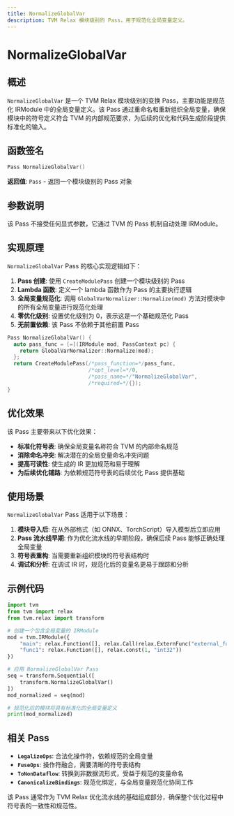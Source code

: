 ```yaml
---
title: NormalizeGlobalVar
description: TVM Relax 模块级别的 Pass，用于规范化全局变量定义。
---
```


# NormalizeGlobalVar

## 概述

`NormalizeGlobalVar` 是一个 TVM Relax 模块级别的变换 Pass，主要功能是规范化 IRModule 中的全局变量定义。该 Pass 通过重命名和重新组织全局变量，确保模块中的符号定义符合 TVM 的内部规范要求，为后续的优化和代码生成阶段提供标准化的输入。

## 函数签名

```cpp
Pass NormalizeGlobalVar()
```

**返回值**: `Pass` - 返回一个模块级别的 Pass 对象

## 参数说明

该 Pass 不接受任何显式参数，它通过 TVM 的 Pass 机制自动处理 IRModule。

## 实现原理

`NormalizeGlobalVar` Pass 的核心实现逻辑如下：

1. **Pass 创建**: 使用 `CreateModulePass` 创建一个模块级别的 Pass
2. **Lambda 函数**: 定义一个 lambda 函数作为 Pass 的主要执行逻辑
3. **全局变量规范化**: 调用 `GlobalVarNormalizer::Normalize(mod)` 方法对模块中的所有全局变量进行规范化处理
4. **零优化级别**: 设置优化级别为 0，表示这是一个基础规范化 Pass
5. **无前置依赖**: 该 Pass 不依赖于其他前置 Pass

```cpp
Pass NormalizeGlobalVar() {
  auto pass_func = [=](IRModule mod, PassContext pc) {
    return GlobalVarNormalizer::Normalize(mod);
  };
  return CreateModulePass(/*pass_function=*/pass_func,
                          /*opt_level=*/0,
                          /*pass_name=*/"NormalizeGlobalVar",
                          /*required=*/{});
}
```

## 优化效果

该 Pass 主要带来以下优化效果：

- **标准化符号表**: 确保全局变量名称符合 TVM 的内部命名规范
- **消除命名冲突**: 解决潜在的全局变量命名冲突问题
- **提高可读性**: 使生成的 IR 更加规范和易于理解
- **为后续优化铺路**: 为依赖规范符号表的后续优化 Pass 提供基础

## 使用场景

`NormalizeGlobalVar` Pass 适用于以下场景：

1. **模块导入后**: 在从外部格式（如 ONNX、TorchScript）导入模型后立即应用
2. **Pass 流水线早期**: 作为优化流水线的早期阶段，确保后续 Pass 能够正确处理全局变量
3. **符号表重构**: 当需要重新组织模块的符号表结构时
4. **调试和分析**: 在调试 IR 时，规范化后的变量名更易于跟踪和分析

## 示例代码

```python
import tvm
from tvm import relax
from tvm.relax import transform

# 创建一个包含全局变量的 IRModule
mod = tvm.IRModule({
    "main": relax.Function([], relax.Call(relax.ExternFunc("external_func"), [])),
    "func1": relax.Function([], relax.const(1, "int32"))
})

# 应用 NormalizeGlobalVar Pass
seq = transform.Sequential([
    transform.NormalizeGlobalVar()
])
mod_normalized = seq(mod)

# 规范化后的模块将具有标准化的全局变量定义
print(mod_normalized)
```

## 相关 Pass

- **`LegalizeOps`**: 合法化操作符，依赖规范的全局变量
- **`FuseOps`**: 操作符融合，需要清晰的符号表结构
- **`ToNonDataflow`**: 转换到非数据流形式，受益于规范的变量命名
- **`CanonicalizeBindings`**: 规范化绑定，与全局变量规范化协同工作

该 Pass 通常作为 TVM Relax 优化流水线的基础组成部分，确保整个优化过程中符号表的一致性和规范性。
